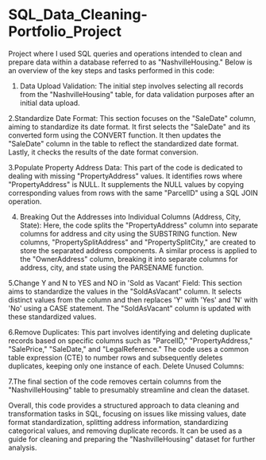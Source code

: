 # SQL_Data_Cleaning-Portfolio_Project

Project where I used SQL queries and operations intended to clean and prepare data within a database referred to as "NashvilleHousing." Below is an overview of the key steps and tasks performed in this code:

1. Data Upload Validation:
The initial step involves selecting all records from the "NashvilleHousing" table, for data validation purposes after an initial data upload.

2.Standardize Date Format:
This section focuses on the "SaleDate" column, aiming to standardize its date format.
It first selects the "SaleDate" and its converted form using the CONVERT function.
It then updates the "SaleDate" column in the table to reflect the standardized date format.
Lastly, it checks the results of the date format conversion.

3.Populate Property Address Data:
This part of the code is dedicated to dealing with missing "PropertyAddress" values.
It identifies rows where "PropertyAddress" is NULL.
It supplements the NULL values by copying corresponding values from rows with the same "ParcelID" using a SQL JOIN operation.

4. Breaking Out the Addresses into Individual Columns (Address, City, State):
Here, the code splits the "PropertyAddress" column into separate columns for address and city using the SUBSTRING function.
New columns, "PropertySplitAddress" and "PropertySplitCity," are created to store the separated address components.
A similar process is applied to the "OwnerAddress" column, breaking it into separate columns for address, city, and state using the PARSENAME function.

5.Change Y and N to YES and NO in 'Sold as Vacant' Field:
This section aims to standardize the values in the "SoldAsVacant" column.
It selects distinct values from the column and then replaces 'Y' with 'Yes' and 'N' with 'No' using a CASE statement.
The "SoldAsVacant" column is updated with these standardized values.

6.Remove Duplicates:
This part involves identifying and deleting duplicate records based on specific columns such as "ParcelID," "PropertyAddress," "SalePrice," "SaleDate," and "LegalReference."
The code uses a common table expression (CTE) to number rows and subsequently deletes duplicates, keeping only one instance of each.
Delete Unused Columns:

7.The final section of the code removes certain columns from the "NashvilleHousing" table to presumably streamline and clean the dataset.

Overall, this code provides a structured approach to data cleaning and transformation tasks in SQL, focusing on issues like missing values, date format standardization, splitting address information, standardizing categorical values, and removing duplicate records. It can be used as a guide for cleaning and preparing the "NashvilleHousing" dataset for further analysis.
